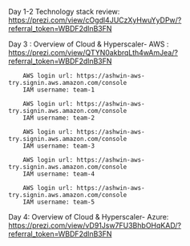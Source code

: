 Day 1-2 Technology stack review: https://prezi.com/view/cOgdl4JUCzXyHwuYyDPw/?referral_token=WBDF2dlnB3FN

Day 3 : Overview of Cloud & Hyperscaler- AWS : https://prezi.com/view/QTYN0akbrqLth4wAmJea/?referral_token=WBDF2dlnB3FN
        
        AWS login url: https://ashwin-aws-try.signin.aws.amazon.com/console
        IAM username: team-1

        AWS login url: https://ashwin-aws-try.signin.aws.amazon.com/console
        IAM username: team-2
        
        AWS login url: https://ashwin-aws-try.signin.aws.amazon.com/console
        IAM username: team-3

        AWS login url: https://ashwin-aws-try.signin.aws.amazon.com/console
        IAM username: team-4

        AWS login url: https://ashwin-aws-try.signin.aws.amazon.com/console
        IAM username: team-5

Day 4: Overview of Cloud & Hyperscaler- Azure: https://prezi.com/view/vD91Jsw7FU3BhbOHqKAD/?referral_token=WBDF2dlnB3FN
